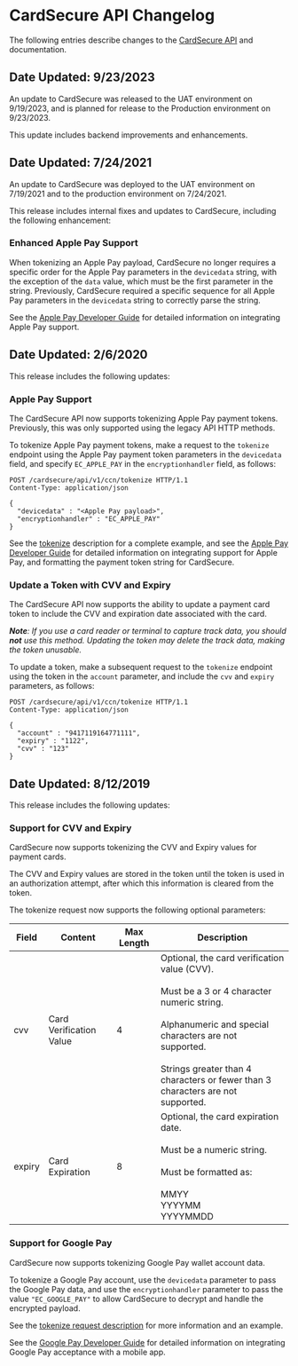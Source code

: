 # CardSecure API Changelog

The following entries describe changes to the [CardSecure API](?path=docs/APIs/CardSecureAPI.md) and documentation.

## Date Updated: 9/23/2023 

An update to CardSecure was released to the UAT environment on 9/19/2023, and is planned for release to the Production environment on 9/23/2023.

This update includes backend improvements and enhancements. 

## Date Updated: 7/24/2021 

An update to CardSecure was deployed to the UAT environment on 7/19/2021 and to the production environment on 7/24/2021.

This release includes internal fixes and updates to CardSecure, including the following enhancement:

### Enhanced Apple Pay Support 

When tokenizing an Apple Pay payload, CardSecure no longer requires a specific order for the Apple Pay parameters in the `devicedata` string, with the exception of the `data` value, which must be the first parameter in the string. Previously, CardSecure required a specific sequence for all Apple Pay parameters in the `devicedata` string  to correctly parse the string.

See the [Apple Pay Developer Guide](?path=docs/documentation/ApplePayDeveloperGuide.md) for detailed information on integrating Apple Pay support.

## Date Updated: 2/6/2020 

This release includes the following updates:

### Apple Pay Support 

The CardSecure API now supports tokenizing Apple Pay payment tokens. Previously, this was only supported using the legacy API HTTP methods. 

To tokenize Apple Pay payment tokens, make a request to the `tokenize` endpoint using the Apple Pay payment token parameters in the `devicedata` field, and specify `EC_APPLE_PAY` in the `encryptionhandler` field, as follows:

```
POST /cardsecure/api/v1/ccn/tokenize HTTP/1.1
Content-Type: application/json

{
  "devicedata" : "<Apple Pay payload>",
  "encryptionhandler" : "EC_APPLE_PAY"
}
```

See the [tokenize](../api/?type=post&path=/v1/cnn/tokenize) description for a complete example, and see the [Apple Pay Developer Guide](?path=docs/documentation/ApplePayDeveloperGuide.md) for detailed information on integrating support for Apple Pay, and formatting the payment token string for CardSecure. 

### Update a Token with CVV and Expiry 

The CardSecure API now supports the ability to update a payment card token to include the CVV and expiration date associated with the card. 

_**Note**: If you use a card reader or terminal to capture track data, you should **not** use this method. Updating the token may delete the track data, making the token unusable._

To update a token, make a subsequent request to the `tokenize` endpoint using the token in the `account` parameter, and include the `cvv` and `expiry` parameters, as follows:

```
POST /cardsecure/api/v1/ccn/tokenize HTTP/1.1
Content-Type: application/json

{
  "account" : "9417119164771111",
  "expiry" : "1122",
  "cvv" : "123"
}
```

## Date Updated: 8/12/2019 

This release includes the following updates:

### Support for CVV and Expiry 

CardSecure now supports tokenizing the CVV and Expiry values for payment cards.

The CVV and Expiry values are stored in the token until the token is used in an authorization attempt, after which this information is cleared from the token.

The tokenize request now supports the following optional parameters:

| Field	| Content	| Max Length | Description
| --- | --- | --- | --- |
| cvv	| Card Verification Value	| 4 | Optional, the card verification value (CVV). <br> <br> Must be a 3 or 4 character numeric string. <br> <br> Alphanumeric and special characters are not supported. <br> <br> Strings greater than 4 characters or fewer than 3 characters are not supported.
| expiry | Card Expiration | 8 | Optional, the card expiration date. <br> <br> Must be a numeric string. <br> <br> Must be formatted as: <br> <br> MMYY <br> YYYYMM <br> YYYYMMDD

### Support for Google Pay 

CardSecure now supports tokenizing Google Pay wallet account data. 

To tokenize a Google Pay account, use the `devicedata` parameter to pass the Google Pay data, and use the `encryptionhandler` parameter to pass the value `"EC_GOOGLE_PAY"` to allow CardSecure to decrypt and handle the encrypted payload.

See the [tokenize request description](../api/?type=post&path=/v1/cnn/tokenize) for more information and an example. 

See the [Google Pay Developer Guide](?path=docs/documentation/GooglePayDeveloperGuide.md) for detailed information on integrating Google Pay acceptance with a mobile app.
